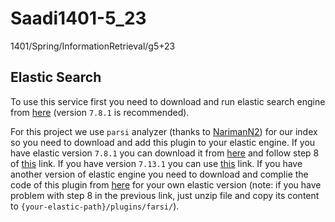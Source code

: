 # Saadi1401-5_23
1401/Spring/InformationRetrieval/g5+23

## Elastic Search
To use this service first you need to download and run elastic search engine from [here](https://www.elastic.co/downloads/elasticsearch) (version `7.8.1` is recommended).

For this project we use `parsi` analyzer (thanks to [NarimanN2](https://github.com/NarimanN2/ParsiAnalyzer#build)) for our index so you need to download and add this plugin to your elastic engine. If you have elastic version `7.8.1` you can download it from [here](https://drive.google.com/file/d/1yqCDjcydati3s4BRda4c3kiGXoNGshGU/view?usp=sharing) and follow step 8 of [this](https://github.com/NarimanN2/ParsiAnalyzer#build) link. If you have version `7.13.1` you can use [this](https://github.com/NarimanN2/ParsiAnalyzer#installation) link. If you have another version of elastic engine you need to download and complie the code of this plugin from [here](https://github.com/NarimanN2/ParsiAnalyzer#build) for your own elastic version (note: if you have problem with step 8 in the previous link, just unzip file and copy its content to `{your-elastic-path}/plugins/farsi/`).

